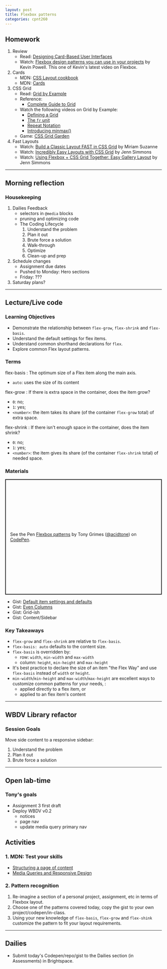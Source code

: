 ```yaml
---
layout: post
title: Flexbox patterns
categories: cpnt260
---
```


## Homework
1. Review
    - Read: [Designing Card-Based User Interfaces](https://www.smashingmagazine.com/2016/10/designing-card-based-user-interfaces/)
    - Watch: [Flexbox design patterns you can use in your projects](https://www.youtube.com/watch?v=vQAvjof1oe4) by Kevin Powell. This one of Kevin's latest video on Flexbox.
2. Cards
    - MDN: [CSS Layout cookbook](https://developer.mozilla.org/en-US/docs/Web/CSS/Layout_cookbook)
    - MDN: [Cards](https://developer.mozilla.org/en-US/docs/Web/CSS/Layout_cookbook/Card)
3. CSS Grid
    - Read: [Grid by Example](https://gridbyexample.com)
    - Reference: 
        - [Complete Guide to Grid](https://css-tricks.com/snippets/css/complete-guide-grid/)
    - Watch the following videos on Grid by Example:
        - [Defining a Grid](https://gridbyexample.com/video/series-define-a-grid/)
        - [The `fr` unit](https://gridbyexample.com/video/series-the-fr-unit/)
        - [Repeat Notation](https://gridbyexample.com/video/series-repeat/)
        - [Introducing minmax()](https://gridbyexample.com/video/series-minmax/)
    - Game: [CSS Grid Garden](https://cssgridgarden.com/)
4. Fast Layouts
    - Watch: [Build a Classic Layout FAST in CSS Grid](https://youtu.be/KOvGeFUHAC0) by Miriam Suzanne
    - Watch: [Incredibly Easy Layouts with CSS Grid](https://youtu.be/tFKrK4eAiUQ) by Jenn Simmons
    - Watch: [Using Flexbox + CSS Grid Together: Easy Gallery Layout](https://youtu.be/dQHtT47eH0M) by Jenn Simmons

---

## Morning reflection
### Housekeeping
1. Dailies Feedback
    - selectors in `@media` blocks
    - pruning and optimizing code
    - The Coding Lifecycle
        1. Understand the problem
        2. Plan it out
        3. Brute force a solution
        4. Walk-through
        5. Optimize
        6. Clean-up and prep
2. Schedule changes
    - Assignment due dates
    - Pushed to Monday: Hero sections
    - Friday: ???
3. Saturday plans?


---

## Lecture/Live code
### Learning Objectives
- Demonstrate the relationship between `flex-grow`, `flex-shrink` and `flex-basis`.
- Understand the default settings for flex items.
- Understand common shorthand declarations for `flex`.
- Explore common Flex layout patterns.

### Terms
flex-basis
: The optimum size of a Flex item along the main axis.

- `auto`: uses the size of its content

flex-grow
: If there is extra space in the container, does the item grow? 

- `0`: no; 
- `1`: yes;
- `<number>`: the item takes its share (of the container `flex-grow` total) of extra space.

flex-shrink
: If there isn't enough space in the container, does the item shrink? 

- `0`: no; 
- `1`: yes;
- `<number>`: the item gives its share (of the container `flex-shrink` total) of needed space.

### Materials

<p class="codepen" data-height="370" data-theme-id="light" data-default-tab="result" data-user="acidtone" data-slug-hash="ZEpgMGL" style="height: 370px; box-sizing: border-box; display: flex; align-items: center; justify-content: center; border: 2px solid; margin: 1em 0; padding: 1em;" data-pen-title="Flexbox patterns">
  <span>See the Pen <a href="https://codepen.io/acidtone/pen/ZEpgMGL">
  Flexbox patterns</a> by Tony Grimes (<a href="https://codepen.io/acidtone">@acidtone</a>)
  on <a href="https://codepen.io">CodePen</a>.</span>
</p>
<script async src="https://cpwebassets.codepen.io/assets/embed/ei.js"></script>

- Gist: [Default item settings and defaults](https://gist.github.com/acidtone/c7103937a432c3dbb94a96debf1dbeb8)
- Gist: [Even Columns](https://gist.github.com/acidtone/5f493cac57f8b8a5485558bfab45dffe)
- Gist: Grid-ish
- Gist: Content/Sidebar

### Key Takeaways
- `flex-grow` and `flex-shrink` are relative to `flex-basis`.
- `flex-basis: auto` defaults to the content size.
- `flex-basis` is overridden by:
  - row: `width`, `min-width` and `max-width`
  - column: `height`, `min-height` and `max-height`
- It's best practice to declare the size of an item "the Flex Way" and use `flex-basis` instead of `width` or `height`.
- `min-width`/`min-height` and `max-width`/`max-height` are excellent ways to customize common patterns for your needs, :
  - applied directly to a flex item, or
  - applied to an flex item's content

---

## WBDV Library refactor
### Session Goals
Move side content to a responsive sidebar:
1. Understand the problem
2. Plan it out
3. Brute force a solution

---

## Open lab-time
### Tony's goals
- Assignment 3 first draft
- Deploy WBDV v0.2
  - notices
  - page nav
  - update media query primary nav

## Activities
### 1. MDN: Test your skills
- [Structuring a page of content](https://developer.mozilla.org/en-US/docs/Learn/HTML/Introduction_to_HTML/Structuring_a_page_of_content)
- [Media Queries and Responsive Design](https://developer.mozilla.org/en-US/docs/Learn/CSS/CSS_layout/rwd_skills)

### 2. Pattern recognition
1. Re-imagine a section of a personal project, assignment, etc in terms of Flexbox layout.
2. Choose one of the patterns covered today, copy the gist to your own project/codepen/in-class.
3. Using your new knowledge of `flex-basis`, `flex-grow` and `flex-shink` customize the pattern to fit your layout requirements.

---

## Dailies
- Submit today's Codepen/repo/gist to the Dailies section (in Assessments) in Brightspace.